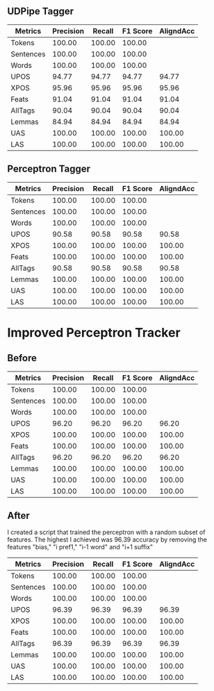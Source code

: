 <h2>UDPipe Tagger</h2>

Metrics    | Precision |    Recall |  F1 Score | AligndAcc
-----------|-----------|-----------|-----------|-----------
Tokens     |    100.00 |    100.00 |    100.00 |
Sentences  |    100.00 |    100.00 |    100.00 |
Words      |    100.00 |    100.00 |    100.00 |
UPOS       |     94.77 |     94.77 |     94.77 |     94.77
XPOS       |     95.96 |     95.96 |     95.96 |     95.96
Feats      |     91.04 |     91.04 |     91.04 |     91.04
AllTags    |     90.04 |     90.04 |     90.04 |     90.04
Lemmas     |     84.94 |     84.94 |     84.94 |     84.94
UAS        |    100.00 |    100.00 |    100.00 |    100.00
LAS        |    100.00 |    100.00 |    100.00 |    100.00

<h2>Perceptron Tagger</h2>

Metrics    | Precision |    Recall |  F1 Score | AligndAcc
-----------|-----------|-----------|-----------|-----------
Tokens     |    100.00 |    100.00 |    100.00 |
Sentences  |    100.00 |    100.00 |    100.00 |
Words      |    100.00 |    100.00 |    100.00 |
UPOS       |     90.58 |     90.58 |     90.58 |     90.58
XPOS       |    100.00 |    100.00 |    100.00 |    100.00
Feats      |    100.00 |    100.00 |    100.00 |    100.00
AllTags    |     90.58 |     90.58 |     90.58 |     90.58
Lemmas     |    100.00 |    100.00 |    100.00 |    100.00
UAS        |    100.00 |    100.00 |    100.00 |    100.00
LAS        |    100.00 |    100.00 |    100.00 |    100.00

<h1>Improved Perceptron Tracker</h1>

<h2>Before</h2>

Metrics    | Precision |    Recall |  F1 Score | AligndAcc
-----------|-----------|-----------|-----------|-----------
Tokens     |    100.00 |    100.00 |    100.00 |
Sentences  |    100.00 |    100.00 |    100.00 |
Words      |    100.00 |    100.00 |    100.00 |
UPOS       |     96.20 |     96.20 |     96.20 |     96.20
XPOS       |    100.00 |    100.00 |    100.00 |    100.00
Feats      |    100.00 |    100.00 |    100.00 |    100.00
AllTags    |     96.20 |     96.20 |     96.20 |     96.20
Lemmas     |    100.00 |    100.00 |    100.00 |    100.00
UAS        |    100.00 |    100.00 |    100.00 |    100.00
LAS        |    100.00 |    100.00 |    100.00 |    100.00

<h2>After</h2>

I created a script that trained the perceptron with a random subset of features. The highest I achieved was 96.39 accuracy by removing the features "bias," "i pref1," "i-1 word" and "i+1 suffix"

Metrics    | Precision |    Recall |  F1 Score | AligndAcc
-----------|-----------|-----------|-----------|-----------
Tokens     |    100.00 |    100.00 |    100.00 |
Sentences  |    100.00 |    100.00 |    100.00 |
Words      |    100.00 |    100.00 |    100.00 |
UPOS       |     96.39 |     96.39 |     96.39 |     96.39
XPOS       |    100.00 |    100.00 |    100.00 |    100.00
Feats      |    100.00 |    100.00 |    100.00 |    100.00
AllTags    |     96.39 |     96.39 |     96.39 |     96.39
Lemmas     |    100.00 |    100.00 |    100.00 |    100.00
UAS        |    100.00 |    100.00 |    100.00 |    100.00
LAS        |    100.00 |    100.00 |    100.00 |    100.00